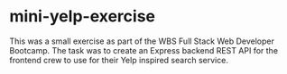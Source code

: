 # mini-yelp-exercise

This was a small exercise as part of the WBS Full Stack Web Developer Bootcamp.
The task was to create an Express backend REST API for the frontend crew to use for their Yelp inspired search service.
